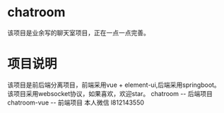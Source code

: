 # chatroom
该项目是业余写的聊天室项目，正在一点一点完善。
# 项目说明
该项目是前后端分离项目，前端采用vue + element-ui,后端采用springboot。  
该项目采用websocket协议，如果喜欢，欢迎star。
chatroom -- 后端项目
chatroom-vue -- 前端项目
本人微信 l812143550
